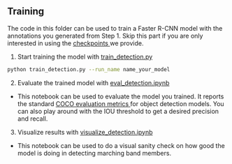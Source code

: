 ## Training

The code in this folder can be used to train a Faster R-CNN model with the annotations you generated from Step 1. Skip this part if you are only interested in using the <a href="https://drive.google.com/drive/folders/1-4e4OFroElRJWsfvat0vwKg6IGRk9BHP"> checkpoints </a> we provide.

1. Start training the model with [train_detection.py](train_detection.py)

```sh 
python train_detection.py --run_name name_your_model
```

2. Evaluate the trained model with [eval_detection.ipynb](evaluate_detection.ipynb)

- This notebook can be used to evaluate the model you trained. It reports the standard <a href="https://www.picsellia.com/post/coco-evaluation-metrics-explained"> COCO evaluation metrics </a> for object detection models. You can also play around with the IOU threshold to get a desired precision and recall.

3. Visualize results with [visualize_detection.ipynb](visualize_detection.ipynb)

- This notebook can be used to do a visual sanity check on how good the model is doing in detecting marching band members.
